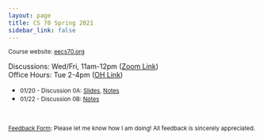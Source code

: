```yaml
---
layout: page
title: CS 70 Spring 2021
sidebar_link: false
---
```


<small> Course website: <a href='https://www.eecs70.org'>eecs70.org</a> </small>

Discussions: Wed/Fri, 11am-12pm (<a href='https://berkeley.zoom.us/j/93166055219?pwd=QVNKK2hvdEQvak9sQm1wWnVQamdlQT09'>Zoom Link</a>)
<br>
Office Hours: Tue 2-4pm (<a href='https://oh.eecs70.org'>OH Link</a>)

* <small> 01/20 - Discussion 0A: <a href='https://docs.google.com/presentation/d/1ruLXTOKdQ9Q-3QI4MGS-X-d_i9AjLMVkQSL2-8gSGM0/edit?usp=sharing'>Slides</a>, <a href='/assets/pdfs/cs70/sp21cs70/dis0a.pdf'>Notes</a> </small>
* <small> 01/22 - Discussion 0B: <a href='/assets/pdfs/cs70/sp21cs70/dis0b.pdf'>Notes</a> </small>



<br>

<small><a href='https://forms.gle/QEK1meixGCxbfHBP8'>Feedback Form</a>: Please let me know how I am doing! All feedback is sincerely appreciated.</small>
